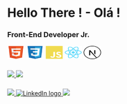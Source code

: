 # Hello There ! - Olá !

### Front-End Developer Jr.

<div>
 <img height="30" width="40" src="https://raw.githubusercontent.com/devicons/devicon/master/icons/html5/html5-original.svg">
 <img height="30" width="40" src="https://raw.githubusercontent.com/devicons/devicon/master/icons/css3/css3-original.svg">
 <img height="30" width="40" src="https://raw.githubusercontent.com/devicons/devicon/master/icons/javascript/javascript-plain.svg">
 <img height="30" width="40" src="https://raw.githubusercontent.com/devicons/devicon/master/icons/react/react-original.svg">
 <img height="30" width="40" src="https://raw.githubusercontent.com/devicons/devicon/master/icons/nextjs/nextjs-line.svg">
</div>
 
 ###
 
 <div>
  <a href="https://github.com/bzenky">
   <img height="180em" src="https://github-readme-stats.vercel.app/api?username=bzenky&show_icons=true&theme=darcula&include_all_commits=true&count_private=true"/>
   <img height="180em" src="https://github-readme-stats.vercel.app/api/top-langs/?username=bzenky&layout=compact&langs_count=16&theme=darcula"/>
  </a>
</div>

###
 
<a href = "mailto: bzenky@gmail.com">
 <img src="https://img.shields.io/badge/-Gmail-%23333?style=for-the-badge&logo=gmail&logoColor=white" target="_blank">
</a>

<a href = "https://www.linkedin.com/in/bzenky/">
 <img src="https://img.shields.io/badge/-LinkedIn-%230077B5?style=for-the-badge&logo=linkedin&logoColor=white" target="_blank" alt="LinkedIn logo" title="LinkedIn" target="_blank" rel="external"/>
</a>

<a href="https://www.youtube.com/channel/UCCe8rx30_1ZJ6M4oPzSJHiA" target="_blank">
 <img src="https://img.shields.io/badge/YouTube-FF0000?style=for-the-badge&logo=youtube&logoColor=white" target="_blank">
</a>
